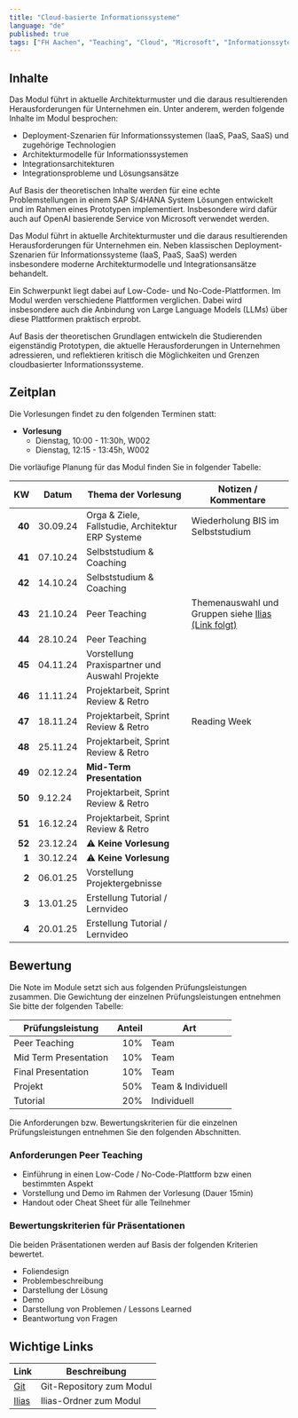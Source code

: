 ```yaml
---
title: "Cloud-basierte Informationssysteme"
language: "de"
published: true
tags: ["FH Aachen", "Teaching", "Cloud", "Microsoft", "Informationssyteme"]
---
```


## Inhalte

Das Modul führt in aktuelle Architekturmuster und die daraus resultierenden
Herausforderungen für Unternehmen ein. Unter anderem, werden folgende
Inhalte im Modul besprochen:

- Deployment-Szenarien für Informationssystemen (IaaS, PaaS, SaaS) und
  zugehörige Technologien
- Architekturmodelle für Informationssystemen
- Integrationsarchitekturen
- Integrationsprobleme und Lösungsansätze

Auf Basis der theoretischen Inhalte werden für eine echte Problemstellungen in
einem SAP S/4HANA System Lösungen entwickelt und im Rahmen eines Prototypen
implementiert. Insbesondere wird dafür auch auf OpenAI basierende Service von
Microsoft verwendet werden.

Das Modul führt in aktuelle Architekturmuster und die daraus resultierenden
Herausforderungen für Unternehmen ein. Neben klassischen Deployment-Szenarien
für Informationssysteme (IaaS, PaaS, SaaS) werden insbesondere moderne
Architekturmodelle und Integrationsansätze behandelt.

Ein Schwerpunkt liegt dabei auf Low-Code- und No-Code-Plattformen. Im Modul werden
verschiedene Plattformen verglichen. Dabei wird insbesondere auch die Anbindung
von Large Language Models (LLMs) über diese Plattformen praktisch erprobt.

Auf Basis der theoretischen Grundlagen entwickeln die Studierenden eigenständig
Prototypen, die aktuelle Herausforderungen in Unternehmen adressieren, und
reflektieren kritisch die Möglichkeiten und Grenzen cloudbasierter
Informationssysteme.

## Zeitplan

Die Vorlesungen findet zu den folgenden Terminen statt:

- **Vorlesung**
  - Dienstag, 10:00 - 11:30h, W002
  - Dienstag, 12:15 - 13:45h, W002

Die vorläufige Planung für das Modul finden Sie in folgender Tabelle:

|     KW | Datum    | Thema der Vorlesung                               | Notizen / Kommentare                                   |
| -----: | -------- | ------------------------------------------------- | ------------------------------------------------------ |
| **40** | 30.09.24 | Orga & Ziele, Fallstudie, Architektur ERP Systeme | Wiederholung BIS im Selbststudium                      |
| **41** | 07.10.24 | Selbststudium & Coaching                          |                                                        |
| **42** | 14.10.24 | Selbststudium & Coaching                          |                                                        |
| **43** | 21.10.24 | Peer Teaching                                     | Themenauswahl und Gruppen siehe [Ilias (Link folgt)]() |
| **44** | 28.10.24 | Peer Teaching                                     |                                                        |
| **45** | 04.11.24 | Vorstellung Praxispartner und Auswahl Projekte    |                                                        |
| **46** | 11.11.24 | Projektarbeit, Sprint Review & Retro              |                                                        |
| **47** | 18.11.24 | Projektarbeit, Sprint Review & Retro              | Reading Week                                           |
| **48** | 25.11.24 | Projektarbeit, Sprint Review & Retro              |                                                        |
| **49** | 02.12.24 | **Mid-Term Presentation**                         |                                                        |
| **50** | 9.12.24  | Projektarbeit, Sprint Review & Retro              |                                                        |
| **51** | 16.12.24 | Projektarbeit, Sprint Review & Retro              |                                                        |
| **52** | 23.12.24 | ⚠️ **Keine Vorlesung**                            |                                                        |
|  **1** | 30.12.24 | ⚠️ **Keine Vorlesung**                            |                                                        |
|  **2** | 06.01.25 | Vorstellung Projektergebnisse                     |                                                        |
|  **3** | 13.01.25 | Erstellung Tutorial / Lernvideo                   |                                                        |
|  **4** | 20.01.25 | Erstellung Tutorial / Lernvideo                   |                                                        |

## Bewertung

Die Note im Module setzt sich aus folgenden Prüfungsleistungen zusammen.
Die Gewichtung der einzelnen Prüfungsleistungen entnehmen
Sie bitte der folgenden Tabelle:

| Prüfungsleistung      | Anteil | Art                |
| --------------------- | -----: | ------------------ |
| Peer Teaching         |    10% | Team               |
| Mid Term Presentation |    10% | Team               |
| Final Presentation    |    10% | Team               |
| Projekt               |    50% | Team & Individuell |
| Tutorial              |    20% | Individuell        |

Die Anforderungen bzw. Bewertungskriterien für die einzelnen Prüfungsleistungen entnehmen
Sie den folgenden Abschnitten.

### Anforderungen Peer Teaching

- Einführung in einen Low-Code / No-Code-Plattform bzw einen bestimmten Aspekt
- Vorstellung und Demo im Rahmen der Vorlesung (Dauer 15min)
- Handout oder Cheat Sheet für alle Teilnehmer

### Bewertungskriterien für Präsentationen

Die beiden Präsentationen werden auf Basis der folgenden Kriterien bewertet.

- Foliendesign
- Problembeschreibung
- Darstellung der Lösung
- Demo
- Darstellung von Problemen / Lessons Learned
- Beantwortung von Fragen

## Wichtige Links

| Link      | Beschreibung             |
| --------- | ------------------------ |
| [Git]()   | Git-Repository zum Modul |
| [Ilias]() | Ilias-Ordner zum Modul   |
